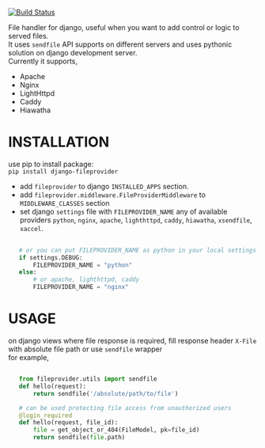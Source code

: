 [![Build Status](https://travis-ci.org/instapk/django-fileprovider.svg?branch=master)](https://travis-ci.org/instapk/django-fileprovider)  

File handler for django, useful when you want to add control or logic to served files.  
It uses `sendfile` API supports on different servers and uses pythonic solution on django development server.  
Currently it supports,  

* Apache  
* Nginx  
* LightHttpd  
* Caddy  
* Hiawatha  

# INSTALLATION  

  use pip to install package:  
  `pip install django-fileprovider`  

* add `fileprovider` to django `INSTALLED_APPS` section.  
* add `fileprovider.middleware.FileProviderMiddleware` to `MIDDLEWARE_CLASSES` section
* set django `settings` file with `FILEPROVIDER_NAME` any of  available providers `python`, `nginx`, `apache`, `lighthttpd`, 
`caddy`, `hiawatha`, `xsendfile`, `xaccel`.  

 ```python  
    
    # or you can put FILEPROVIDER_NAME as python in your local settings file  
    if settings.DEBUG:
        FILEPROVIDER_NAME = "python"
    else:
        # or apache, lighthttpd, caddy
        FILEPROVIDER_NAME = "nginx"

 ```

# USAGE  

 on django views where file response is required, fill response header `X-File` with absolute file path or use `sendfile` wrapper    
 for example,  

 ```python  

    from fileprovider.utils import sendfile  
    def hello(request):
        return sendfile('/absolute/path/to/file')

    # can be used protecting file access from unauthorized users
    @login_required
    def hello(request, file_id):
        file = get_object_or_404(FileModel, pk=file_id)
        return sendfile(file.path)

 ```
